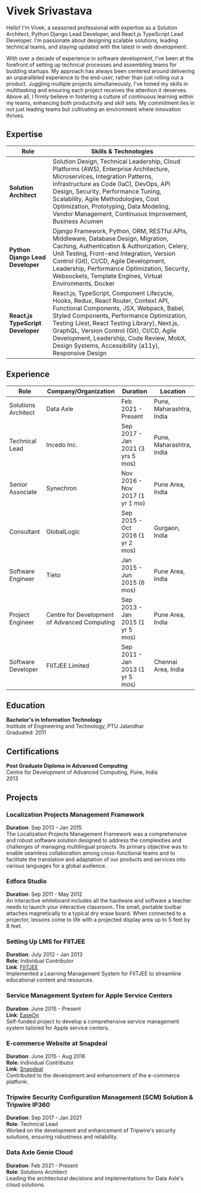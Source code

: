 # Vivek Srivastava

Hello! I'm Vivek, a seasoned professional with expertise as a Solution Architect, Python Django Lead Developer, and React.js TypeScript Lead Developer. I'm passionate about designing scalable solutions, leading technical teams, and staying updated with the latest in web development.

With over a decade of experience in software development, I've been at the forefront of setting up technical processes and assembling teams for budding startups. My approach has always been centered around delivering an unparalleled experience to the end-user, rather than just rolling out a product. Juggling multiple projects simultaneously, I've honed my skills in multitasking and ensuring each project receives the attention it deserves. Above all, I firmly believe in fostering a culture of continuous learning within my teams, enhancing both productivity and skill sets. My commitment lies in not just leading teams but cultivating an environment where innovation thrives.



## Expertise

| Role                              | Skills & Technologies                                                                                                       |
|-----------------------------------|-----------------------------------------------------------------------------------------------------------------------------|
| **Solution Architect**            | Solution Design, Technical Leadership, Cloud Platforms (AWS), Enterprise Architecture, Microservices, Integration Patterns, Infrastructure as Code (IaC), DevOps, API Design, Security, Performance Tuning, Scalability, Agile Methodologies, Cost Optimization, Prototyping, Data Modeling, Vendor Management, Continuous Improvement, Business Acumen |
| **Python Django Lead Developer**  | Django Framework, Python, ORM, RESTful APIs, Middleware, Database Design, Migration, Caching, Authentication & Authorization, Celery, Unit Testing, Front-end Integration, Version Control (Git), CI/CD, Agile Development, Leadership, Performance Optimization, Security, Websockets, Template Engines, Virtual Environments, Docker |
| **React.js TypeScript Developer**| React.js, TypeScript, Component Lifecycle, Hooks, Redux, React Router, Context API, Functional Components, JSX, Webpack, Babel, Styled Components, Performance Optimization, Testing (Jest, React Testing Library), Next.js, GraphQL, Version Control (Git), CI/CD, Agile Development, Leadership, Code Review, MobX, Design Systems, Accessibility (a11y), Responsive Design |


## Experience

| Role                | Company/Organization                          | Duration                             | Location                 |
|---------------------|-----------------------------------------------|--------------------------------------|--------------------------|
| Solutions Architect | Data Axle                                     | Feb 2021 - Present                   | Pune, Maharashtra, India |
| Technical Lead      | Incedo Inc.                                   | Sep 2017 - Jan 2021 (3 yrs 5 mos)    | Pune, Maharashtra, India |
| Senior Associate    | Synechron                                     | Nov 2016 - Nov 2017 (1 yr 1 mo)      | Pune Area, India         |
| Consultant          | GlobalLogic                                   | Sep 2015 - Oct 2016 (1 yr 2 mos)     | Gurgaon, India           |
| Software Engineer   | Tieto                                         | Jan 2015 - Jun 2015 (6 mos)          | Pune Area, India         |
| Project Engineer    | Centre for Development of Advanced Computing  | Sep 2013 - Jan 2015 (1 yr 5 mos)     | Pune Area, India         |
| Software Developer  | FIITJEE Limited                               | Sep 2011 - Jan 2013 (1 yr 5 mos)     | Chennai Area, India      |



## Education

**Bachelor's in Information Technology**  
Institute of Engineering and Technology, PTU Jalandhar  
Graduated: 2011  

## Certifications

**Post Graduate Diploma in Advanced Computing**  
Centre for Development of Advanced Computing, Pune, India  
2013  

## Projects

### Localization Projects Management Framework
**Duration**: Sep 2013 - Jan 2015  
The Localization Projects Management Framework was a comprehensive and robust software solution designed to address the complexities and challenges of managing multilingual projects. Its primary objective was to enable seamless collaboration among cross-functional teams and to facilitate the translation and adaptation of our products and services into various languages for a global audience.

### Edfora Studio
**Duration**: Sep 2011 - May 2012  
An interactive whiteboard includes all the hardware and software a teacher needs to launch your interactive classroom. The small, portable toolbar attaches magnetically to a typical dry erase board. When connected to a projector, lessons come to life with a projected display area up to 5 feet by 8 feet.

### Setting Up LMS for FIITJEE
**Duration**: July 2012 - Jan 2013  
**Role**: Individual Contributor  
**Link**: [FIITJEE](https://fiitjee.com/)  
Implemented a Learning Management System for FIITJEE to streamline educational content and resources.

### Service Management System for Apple Service Centers
**Duration**: June 2015 - Present  
**Link**: [EaseOn](https://easeon.in/)  
Self-funded project to develop a comprehensive service management system tailored for Apple service centers.

### E-commerce Website at Snapdeal
**Duration**: June 2015 - Aug 2016  
**Role**: Individual Contributor  
**Link**: [Snapdeal](https://www.snapdeal.com/)  
Contributed to the development and enhancement of the e-commerce platform.

### Tripwire Security Configuration Management (SCM) Solution & Tripwire IP360
**Duration**: Sep 2017 - Jan 2021  
**Role**: Technical Lead  
Worked on the development and enhancement of Tripwire's security solutions, ensuring robustness and reliability.

### Data Axle Genie Cloud
**Duration**: Feb 2021 - Present  
**Role**: Solutions Architect  
Leading the architectural decisions and implementations for Data Axle's cloud solutions.
